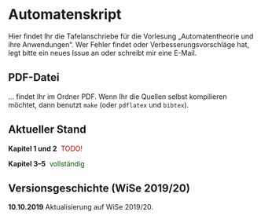 # Automatenskript
Hier findet Ihr die Tafelanschriebe für die Vorlesung „Automatentheorie und ihre Anwendungen“. Wer Fehler findet oder Verbesserungsvorschläge hat, legt bitte ein neues Issue an oder schreibt mir eine E-Mail.

## PDF-Datei

… findet Ihr im Ordner PDF. Wenn Ihr die Quellen selbst kompilieren möchtet, dann benutzt
<code>make</code> (oder
<code>pdflatex</code> und <code>bibtex</code>).

## Aktueller Stand

**Kapitel 1 und 2**&nbsp; <font color="#aa0000">TODO!</font>

**Kapitel 3–5**&nbsp; <font color="#005500">vollständig</font>

## Versionsgeschichte (WiSe 2019/20)

**10.10.2019** Aktualisierung auf WiSe 2019/20.